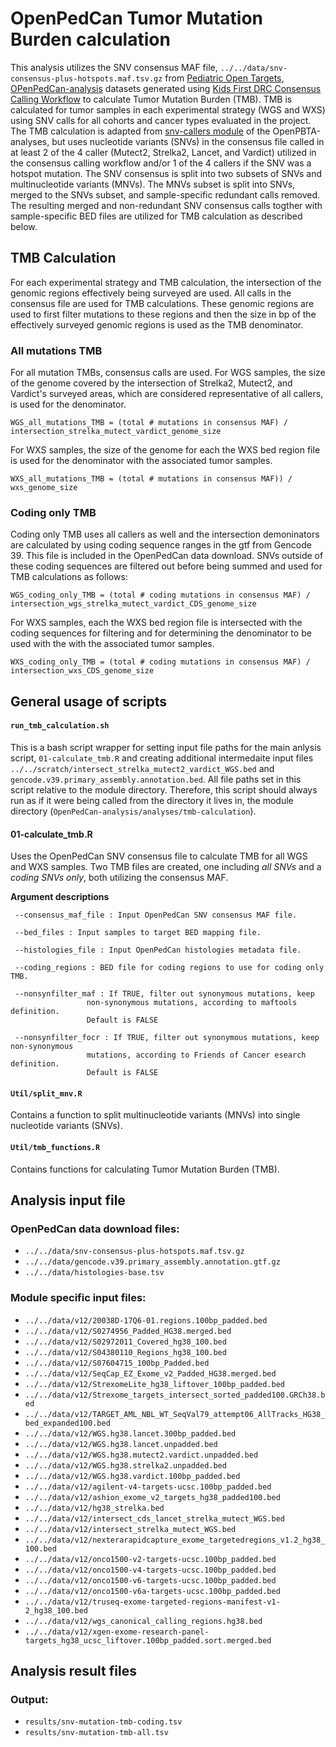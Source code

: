 # OpenPedCan Tumor Mutation Burden calculation

This analysis utilizes the SNV consensus MAF file, `../../data/snv-consensus-plus-hotspots.maf.tsv.gz` from [Pediatric Open Targets, OPenPedCan-analysis](https://github.com/PediatricOpenTargets/OpenPedCan-analysis) datasets generated using [Kids First DRC Consensus Calling Workflow](https://github.com/kids-first/kf-somatic-workflow/blob/master/docs/kfdrc-consensus-calling.md) to calculate Tumor Mutation Burden (TMB). 
TMB is calculated for tumor samples in each experimental strategy (WGS and WXS) using SNV calls for all cohorts and cancer types evaluated in the project. 
The TMB calculation is adapted from [snv-callers module](https://github.com/AlexsLemonade/OpenPBTA-analysis/tree/master/analyses/snv-callers) of the OpenPBTA-analyses, but uses nucleotide variants (SNVs) in the consensus file called in at least 2 of the 4 caller (Mutect2, Strelka2, Lancet, and Vardict) utilized in the consensus calling workflow and/or 1 of the 4 callers if the SNV was a hotspot mutation. 
The SNV consensus is split into two subsets of SNVs and multinucleotide variants (MNVs). 
The MNVs subset is split into SNVs, merged to the SNVs subset, and sample-specific redundant calls removed. 
The resulting merged and non-redundant SNV consensus calls togther with sample-specific BED files are utilized for TMB calculation as described below. 


## TMB Calculation

For each experimental strategy and TMB calculation, the intersection of the genomic regions effectively being surveyed are used. 
All calls in the consensus file are used for TMB calculations. 
These genomic regions are used to first filter mutations to these regions and then the size in bp of the effectively surveyed genomic regions is used as the TMB denominator.

### All mutations TMB

For all mutation TMBs, consensus calls are used. 
For WGS samples, the size of the genome covered by the intersection of Strelka2, Mutect2, and Vardict's surveyed areas, which are considered representative of all callers, is used for the denominator.

```
WGS_all_mutations_TMB = (total # mutations in consensus MAF) / intersection_strelka_mutect_vardict_genome_size
```
For WXS samples, the size of the genome for each the WXS bed region file is used for the denominator with the associated tumor samples.
```
WXS_all_mutations_TMB = (total # mutations in consensus MAF)) / wxs_genome_size
```
### Coding only TMB

Coding only TMB uses all callers as well and the intersection demoninators are calculated by using coding sequence ranges in the gtf from Gencode 39.
This file is included in the OpenPedCan data download.
SNVs outside of these coding sequences are filtered out before being summed and used for TMB calculations as follows:

```
WGS_coding_only_TMB = (total # coding mutations in consensus MAF) / intersection_wgs_strelka_mutect_vardict_CDS_genome_size
```
For WXS samples, each the WXS bed region file is intersected with the coding sequences for filtering and for determining the denominator to be used with the with the associated tumor samples.
```
WXS_coding_only_TMB = (total # coding mutations in consensus MAF) / intersection_wxs_CDS_genome_size
```

## General usage of scripts


#### `run_tmb_calculation.sh`
This is a bash script wrapper for setting input file paths for the main anlysis script, `01-calculate_tmb.R` and creating additional intermedaite input files `../../scratch/intersect_strelka_mutect2_vardict_WGS.bed` and `gencode.v39.primary_assembly.annotation.bed`. All file paths set in this script relative to the module directory. Therefore, this script should always run as if it were being called from the directory it lives in, the module directory (`OpenPedCan-analysis/analyses/tmb-calculation`).


#### 01-calculate_tmb.R
Uses the OpenPedCan SNV consensus file to calculate TMB for all WGS and WXS samples. 
Two TMB files are created, one including *all SNVs* and a *coding SNVs only*, both utilizing the consensus MAF.

**Argument descriptions**
```
 --consensus_maf_file : Input OpenPedCan SNV consensus MAF file.

 --bed_files : Input samples to target BED mapping file.

 --histologies_file : Input OpenPedCan histologies metadata file.

 --coding_regions : BED file for coding regions to use for coding only TMB.

 --nonsynfilter_maf : If TRUE, filter out synonymous mutations, keep
                 non-synonymous mutations, according to maftools definition.
                 Default is FALSE

 --nonsynfilter_focr : If TRUE, filter out synonymous mutations, keep non-synonymous
                 mutations, according to Friends of Cancer esearch definition.
                 Default is FALSE
```

#### `Util/split_mnv.R`
Contains a function to split multinucleotide variants (MNVs) into single nucleotide variants (SNVs).

#### `Util/tmb_functions.R`
Contains functions for calculating Tumor Mutation Burden (TMB).


## Analysis input file

### OpenPedCan data download files:
- `../../data/snv-consensus-plus-hotspots.maf.tsv.gz`
- `../../data/gencode.v39.primary_assembly.annotation.gtf.gz`
- `../../data/histologies-base.tsv`

### Module specific input files:
- `../../data/v12/20038D-17Q6-01.regions.100bp_padded.bed`
- `../../data/v12/S0274956_Padded_HG38.merged.bed`
- `../../data/v12/S02972011_Covered_hg38_100.bed`
- `../../data/v12/S04380110_Regions_hg38_100.bed`
- `../../data/v12/S07604715_100bp_Padded.bed`
- `../../data/v12/SeqCap_EZ_Exome_v2_Padded_HG38.merged.bed`
- `../../data/v12/StrexomeLite_hg38_liftover_100bp_padded.bed`
- `../../data/v12/Strexome_targets_intersect_sorted_padded100.GRCh38.bed`
- `../../data/v12/TARGET_AML_NBL_WT_SeqVal79_attempt06_AllTracks_HG38_bed_expanded100.bed`
- `../../data/v12/WGS.hg38.lancet.300bp_padded.bed`
- `../../data/v12/WGS.hg38.lancet.unpadded.bed`
- `../../data/v12/WGS.hg38.mutect2.vardict.unpadded.bed`
- `../../data/v12/WGS.hg38.strelka2.unpadded.bed`
- `../../data/v12/WGS.hg38.vardict.100bp_padded.bed`
- `../../data/v12/agilent-v4-targets-ucsc.100bp_padded.bed`
- `../../data/v12/ashion_exome_v2_targets_hg38_padded100.bed`
- `../../data/v12/hg38_strelka.bed`
- `../../data/v12/intersect_cds_lancet_strelka_mutect_WGS.bed`
- `../../data/v12/intersect_strelka_mutect_WGS.bed`
- `../../data/v12/nexterarapidcapture_exome_targetedregions_v1.2_hg38_100.bed`
- `../../data/v12/onco1500-v2-targets-ucsc.100bp_padded.bed`
- `../../data/v12/onco1500-v4-targets-ucsc.100bp_padded.bed`
- `../../data/v12/onco1500-v6-targets-ucsc.100bp_padded.bed`
- `../../data/v12/onco1500-v6a-targets-ucsc.100bp_padded.bed`
- `../../data/v12/truseq-exome-targeted-regions-manifest-v1-2_hg38_100.bed`
- `../../data/v12/wgs_canonical_calling_regions.hg38.bed`
- `../../data/v12/xgen-exome-research-panel-targets_hg38_ucsc_liftover.100bp_padded.sort.merged.bed`


## Analysis result files

### Output:
- `results/snv-mutation-tmb-coding.tsv`
- `results/snv-mutation-tmb-all.tsv`
